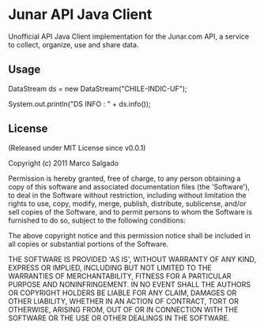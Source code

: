 # Junar API Java Client #
Unofficial API Java Client implementation for the Junar.com API, a service to collect, organize, use and share data.

## Usage ##

DataStream ds = new DataStream("CHILE-INDIC-UF");

System.out.println("DS INFO : " + ds.info());

## License ##

(Released under MIT License since v0.0.1)

Copyright (c) 2011 Marco Salgado

Permission is hereby granted, free of charge, to any person obtaining a copy of this software and associated documentation files (the 'Software'), to deal in the Software without restriction, including without limitation the rights to use, copy, modify, merge, publish, distribute, sublicense, and/or sell copies of the Software, and to permit persons to whom the Software is furnished to do so, subject to the following conditions:

The above copyright notice and this permission notice shall be included in all copies or substantial portions of the Software.

THE SOFTWARE IS PROVIDED 'AS IS', WITHOUT WARRANTY OF ANY KIND, EXPRESS OR IMPLIED, INCLUDING BUT NOT LIMITED TO THE WARRANTIES OF MERCHANTABILITY, FITNESS FOR A PARTICULAR PURPOSE AND NONINFRINGEMENT. IN NO EVENT SHALL THE AUTHORS OR COPYRIGHT HOLDERS BE LIABLE FOR ANY CLAIM, DAMAGES OR OTHER LIABILITY, WHETHER IN AN ACTION OF CONTRACT, TORT OR OTHERWISE, ARISING FROM, OUT OF OR IN CONNECTION WITH THE SOFTWARE OR THE USE OR OTHER DEALINGS IN THE SOFTWARE.
